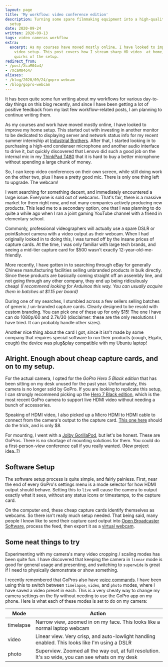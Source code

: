 ```yaml
---
layout: page
title: 'My workflow: video conference edition'
description: Turning some spare filmmaking equipment into a high-quality video conference
  setup
date: 2020-09-24
written: 2020-09-13
tags: video cameras workflow
extra:
  excerpt: As my courses have moved mostly online, I have looked to improve  my live
    video setup. This post covers how I stream sharp HD video  at home, and some interesting
    quirks of the setup.
redirect_from:
- /post/XcaM04o4/
- /XcaM04o4/
aliases:
- /blog/2020/09/24/gopro-webcam
- /blog/gopro-webcam
---
```


It has been quite some fun writing about my workflows for various day-to-day things on this blog recently, and since I have been getting a lot of positive feedback from my last few workflow-related posts, I am planning to continue writing them.

As my courses and work have moved mostly online, I have looked to improve my home setup. This started out with investing in another monitor to be dedicated to displaying server and network status info for my recent summer internship at [Industrial Brothers](https://industrialbrothers.com/). After that, I started looking in to purchasing a high-end condenser microphone and another audio interface to drive it, but quickly discovered that Lenovo did such a good job on the internal mic in my [ThinkPad T480](https://www.lenovo.com/ca/en/laptops/thinkpad/thinkpad-t-series/ThinkPad-T480/p/22TP2TT4800) that it is hard to buy a better microphone without spending a large chunk of money.

So, I can keep video conferences on their own screen, while still doing work on the other two, plus I have a pretty good mic. There is only one thing left to upgrade. The webcam!

I went searching for something decent, and immediately encountered a large issue. Everyone is sold out of webcams. That's fair, there is a massive market for them right now, and not many companies actively producing new products. This lead me to a secondary option, one that I was planning to do quite a while ago when I ran a joint gaming YouTube channel with a friend in elementary school. 

Commonly, professional videographers will actually use a spare DSLR or point&shoot camera with a video output as their webcam. When I had originally looked in to doing this, I was turned off by the insane prices of capture cards. At the time, I was only familiar with large tech brands, and seeing a mid-tier capture card for $500 wasn't exactly 12-year-old-me-friendly.

More recently, I have gotten in to searching through eBay for generally Chinese manufacturing facilities selling unbranded products in bulk directly. Since these products are basically coming straight off an assembly line, and not going through any other company, they end up being ridiculously cheap! *(I recommend looking for Arduinos this way. You can usually acquire them in batches at $1.15 per board)*

During one of my searches, I stumbled across a few sellers selling batches of generic / un-branded capture cards. Clearly designed to be resold with custom branding. You can pick one of these up for only $15! The one I have can do 1080p/60 and 2.7k/30 (disclaimer: these are the only resolutions I have tried. It can probably handle other sizes). 

Another nice thing about the card I got, since it isn't made by some company that requires special software to run their products (cough, Elgato, cough) the device was plug&play compatible with my Ubuntu laptop!

## Alright. Enough about cheap capture cards, and on to my setup.

For the actual camera, I opted for the *GoPro Hero 5 Black edition* that has been sitting on my desk unused for the past year. Unfortunately, this camera is no longer sold by GoPro. If you are looking to replicate this setup, I can strongly recommend picking up the [Hero 7 Black edition](https://gopro.com/en/us/shop/cameras/hero7-black/CHDHX-701-master.html), which is the most recent GoPro camera to support live HDMI video without needing a bunch of accessories.

Speaking of HDMI video, I also picked up a Micro HDMI to HDMI cable to connect from the camera's output to the capture card. [This one here](https://www.ebay.ca/itm/Micro-HDMI-to-HDMI-Cable-Supports-Ethernet-3D-1080P-Audio-Return-3-6-10-15FT/193637232780?hash=item2d15adb08c:g:KDMAAOSwNGNfRdnR) should do the trick, and is only $8.

For mounting, I went with a [Jolby GorillaPod](https://joby.com/global/gorillapod/), but let's be honest. These are GoPros. There is no shortage of mounting solutions for them. You could do a first-person-view conference call if you really wanted. (New project idea..?)

## Software Setup

The software setup process is quite simple, and fairly painless. First, near the end of every GoPro's settings menu is a mode selector for how HDMI output should behave. Setting this to `live` will cause the camera to output exactly what it sees, without any status icons or timestamps, to the capture card.

On the computer end, these cheap capture cards identify themselves as webcams. So there isn't really much setup needed. That being said, many people I know like to send their capture card output into [Open Broadcaster Software](https://obsproject.com/), process the feed, then export it as a [virtual webcam](https://obsproject.com/forum/resources/obs-virtualcam.949/).

## Some neat things to try

Experimenting with my camera's many video cropping / scaling modes has been quite fun. I have discovered that keeping the camera in `linear` mode is good for general usage and presenting, and switching to `superwide` is great if I need to physically demonstrate or show something.

I recently remembered that GoPros also have [voice commands](https://www.captureguide.com/gopro-voice-commands/). I have been using this to switch between `timelapse`, `video`, and `photo` modes, where I have saved a video preset in each. This is a very cheaty way to change my camera settings on the fly without needing to use the GoPro app on my phone. Here is what each of these modes is set to do on my camera:

| Mode      | Action                                                                                            |
|-----------|---------------------------------------------------------------------------------------------------|
| timelapse | Narrow view, zoomed in on my face. This looks like a normal laptop webcam                         |
| video     | Linear view. Very crisp, and auto-lowlight handling enabled. This looks like I'm using a DSLR     |
| photo     | Superview. Zoomed all the way out, at full resolution. It's so wide, you can see whats on my desk |
